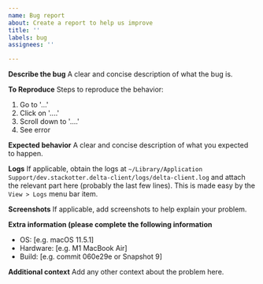```yaml
---
name: Bug report
about: Create a report to help us improve
title: ''
labels: bug
assignees: ''

---
```


**Describe the bug**
A clear and concise description of what the bug is.

**To Reproduce**
Steps to reproduce the behavior:
1. Go to '...'
2. Click on '....'
3. Scroll down to '....'
4. See error

**Expected behavior**
A clear and concise description of what you expected to happen.

**Logs**
If applicable, obtain the logs at `~/Library/Application Support/dev.stackotter.delta-client/logs/delta-client.log`
and attach the relevant part here (probably the last few lines). This is made easy by the `View > Logs`
menu bar item.

**Screenshots**
If applicable, add screenshots to help explain your problem.

**Extra information (please complete the following information**
- OS: [e.g. macOS 11.5.1]
- Hardware: [e.g. M1 MacBook Air]
- Build: [e.g. commit 060e29e or Snapshot 9]

**Additional context**
Add any other context about the problem here.
